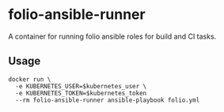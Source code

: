 # folio-ansible-runner
A container for running folio ansible roles for build and CI tasks.

## Usage
```
docker run \
  -e KUBERNETES_USER=$kubernetes_user \
  -e KUBERNETES_TOKEN=$kubernetes_token
  --rm folio-ansible-runner ansible-playbook folio.yml
  ```